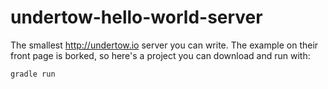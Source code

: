 undertow-hello-world-server
===========================

The smallest http://undertow.io server you can write. The example on their front page is borked, so here's a project you can download and run with:

    gradle run


